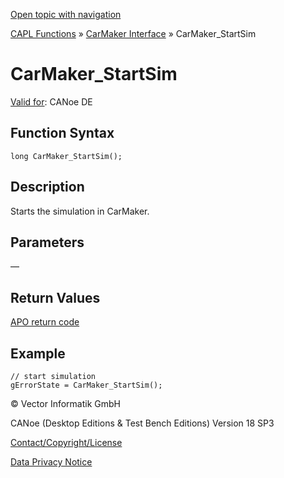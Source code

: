 [Open topic with navigation](../../../../../CANoeDEFamily.htm#Topics/CAPLFunctions/CarMaker/Functions/CAPLfunctionCarMakerStartSim.md)

[CAPL Functions](../../CAPLfunctions.md) » [CarMaker Interface](../CAPLfunctionsCarMakerOverview.md) » CarMaker_StartSim

# CarMaker_StartSim

[Valid for](../../../Shared/FeatureAvailability.md): CANoe DE

## Function Syntax

```plaintext
long CarMaker_StartSim();
```

## Description

Starts the simulation in CarMaker.

## Parameters

—

## Return Values

[APO return code](../CAPLfunctionsCarMakerReturnCodes.md)

## Example

```plaintext
// start simulation
gErrorState = CarMaker_StartSim();
```

© Vector Informatik GmbH

CANoe (Desktop Editions & Test Bench Editions) Version 18 SP3

[Contact/Copyright/License](../../../Shared/ContactCopyrightLicense.md)

[Data Privacy Notice](https://www.vector.com/int/en/company/get-info/privacy-policy/)